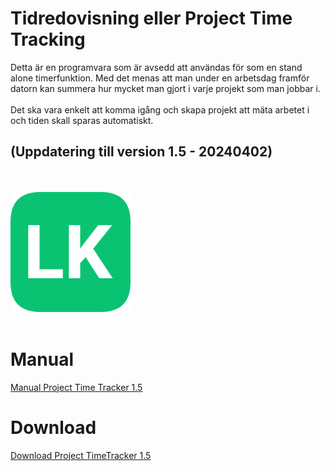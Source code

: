 # Tidredovisning eller Project Time Tracking 

Detta är en programvara som är avsedd att användas för som en stand alone timerfunktion. Med det menas att man under en arbetsdag framför datorn kan summera hur mycket man gjort i varje projekt som man jobbar i. </br></br>
Det ska vara enkelt att komma igång och skapa projekt att mäta arbetet i och tiden skall sparas automatiskt.<br/>
## (Uppdatering till version 1.5 - 20240402)
<br/><br/>
![LK icon](assets/logo.png)<br/>
<br/>
# Manual

[Manual Project Time Tracker 1.5](assets/Manual_ProjectTimeTracker_1.5_20240402.pdf)
<br/>

# Download

[Download Project TimeTracker 1.5](ProjectTimeTracker/assets/ProjectTimeTrackerSetup_1.5_20240402.msi)

